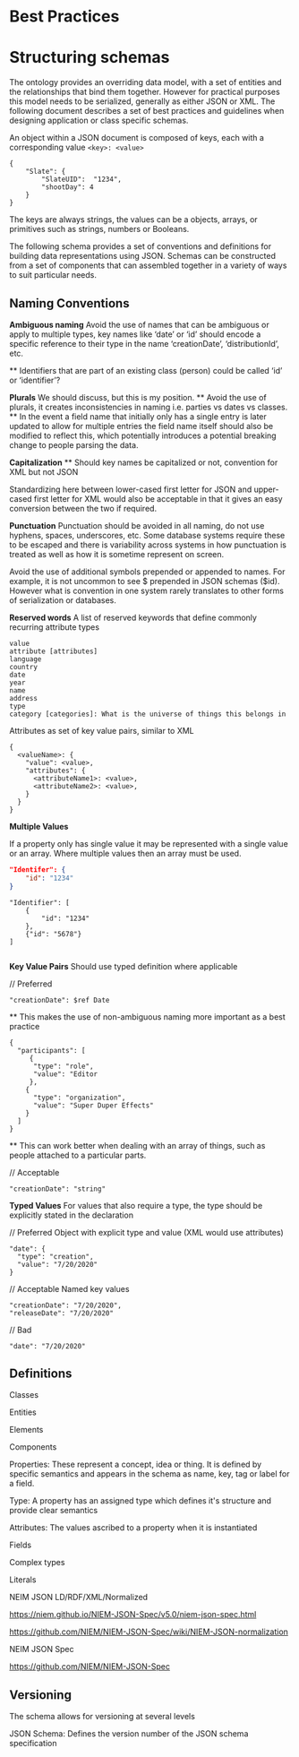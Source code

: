 # Best Practices

# Structuring schemas

The ontology provides an overriding data model, with a set of entities and the relationships that bind them together. However for practical purposes this model needs to be serialized, generally as either JSON or XML. The following document describes a set of best practices and guidelines when designing application or class specific schemas.



An object within a JSON document is composed of keys, each with a corresponding value ``<key>: <value>``

```
{
	"Slate": {
		"SlateUID":  "1234",
		"shootDay": 4
	}
}
```

The keys are always strings, the values can be a objects, arrays, or primitives such as strings, numbers or Booleans.

The following schema provides a set of conventions and definitions for building data representations using JSON. Schemas can be constructed from a set of components that can assembled together in a variety of ways to suit particular needs.



## Naming Conventions

**Ambiguous naming**
Avoid the use of names that can be ambiguous or apply to multiple types, key names like ‘date’ or ‘id’ should encode a specific reference to their type in the name ‘creationDate’, ‘distributionId’, etc.

** Identifiers that are part of an existing class (person) could be called ‘id’ or ‘identifier’?

**Plurals**
We should discuss, but this is my position.
** Avoid the use of plurals, it creates inconsistencies in naming i.e. parties vs dates vs classes.
** In the event a field name that initially only has a single entry is later updated to allow for multiple entries the field name itself should also be modified to reflect this, which potentially introduces a potential breaking change to people parsing the data.

**Capitalization**
** Should key names be capitalized or not, convention for XML but not JSON

Standardizing here between lower-cased first letter for JSON and upper-cased first letter for XML would also be acceptable in that it gives an easy conversion between the two if required.

**Punctuation**
Punctuation should be avoided in all naming, do not use hyphens, spaces, underscores, etc. Some database systems require these to be escaped and there is variability across systems in how punctuation is treated as well as how it is sometime represent on screen.

Avoid the use of additional symbols prepended or appended to names. For example, it is not uncommon to see $ prepended in JSON schemas ($id). However what is convention in one system rarely translates to other forms of serialization or databases.

**Reserved words**
A list of reserved keywords that define commonly recurring attribute types

    value
    attribute [attributes]
    language
    country
    date
    year
    name
    address
    type
    category [categories]: What is the universe of things this belongs in



Attributes as set of key value pairs, similar to XML


    {
      <valueName>: {
        "value": <value>,
        "attributes": {
          <attributeName1>: <value>,
          <attributeName2>: <value>,
        }
      }
    }



**Multiple Values**

If a property only has single value it may be represented with a single value or an array. Where multiple values then an array must be used.

```json
"Identifer": {
	"id": "1234"
}
```



```
"Identifier": [
    {
        "id": "1234"
    },
    {"id": "5678"}
]


```





**Key Value Pairs**
Should use typed definition where applicable

// Preferred

    "creationDate": $ref Date

** This makes the use of non-ambiguous naming more important as a best practice



    {
      "participants": [
         {
          "type": "role",
          "value": "Editor
         },
        {
          "type": "organization",
          "value": "Super Duper Effects"
        }
      ]
    }

** This can work better when dealing with an array of things, such as people attached to a particular parts.


// Acceptable

    "creationDate": "string"




**Typed Values**
For values that also require a type, the type should be explicitly stated in the declaration

// Preferred
Object with explicit type and value (XML would use attributes)

    "date": {
      "type": "creation",
      "value": "7/20/2020"
    }  


// Acceptable
Named key values

    "creationDate": "7/20/2020",
    "releaseDate": "7/20/2020"

// Bad

    "date": "7/20/2020"







## Definitions

Classes

Entities

Elements

Components

Properties: These represent a concept, idea or thing. It is defined by specific semantics and appears in the schema as name, key, tag or label for a field.

Type: A property has an assigned type which defines it's structure and provide clear semantics

Attributes: The values ascribed to a property when it is instantiated



Fields

Complex types

Literals





NEIM JSON LD/RDF/XML/Normalized

https://niem.github.io/NIEM-JSON-Spec/v5.0/niem-json-spec.html

https://github.com/NIEM/NIEM-JSON-Spec/wiki/NIEM-JSON-normalization

NEIM JSON Spec

https://github.com/NIEM/NIEM-JSON-Spec



## Versioning

The schema allows for versioning at several levels

JSON Schema: Defines the version number of the JSON schema specification


